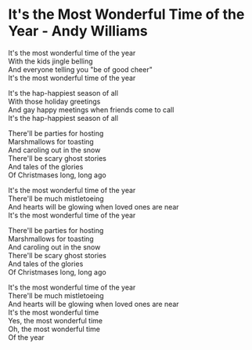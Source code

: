 # It's the Most Wonderful Time of the Year - Andy Williams

It's the most wonderful time of the year \
With the kids jingle belling\
And everyone telling you "be of good cheer" \
It's the most wonderful time of the year

It's the hap-happiest season of all\
With those holiday greetings \
And gay happy meetings when friends come to call \
It's the hap-happiest season of all 

There'll be parties for hosting \
Marshmallows for toasting \
And caroling out in the snow \
There'll be scary ghost stories \
And tales of the glories\
Of Christmases long, long ago 

It's the most wonderful time of the year \
There'll be much mistletoeing \
And hearts will be glowing when loved ones are near \
It's the most wonderful time of the year 

There'll be parties for hosting \
Marshmallows for toasting \
And caroling out in the snow \
There'll be scary ghost stories \
And tales of the glories\
Of Christmases long, long ago 

It's the most wonderful time of the year \
There'll be much mistletoeing \
And hearts will be glowing when loved ones are near \
It's the most wonderful time \
Yes, the most wonderful time\
Oh, the most wonderful time\
Of the year